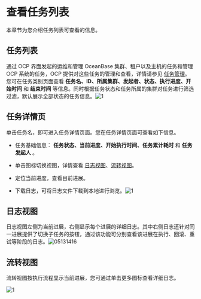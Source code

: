 # 查看任务列表

本章节为您介绍任务列表可查看的信息。

## 任务列表

通过 OCP 界面发起的运维和管理 OceanBase 集群、租户以及主机的任务和管理 OCP 系统的任务，OCP 提供对这些任务的管理和查看，详情请参见 [任务管理](../../10.using-system-management/13.task-management.md)。您可在任务类别页面查看 **任务名、ID、所属集群、发起者、状态、执行进度、开始时间** 和 **结束时间** 等信息。同时根据任务状态和任务所属的集群对任务进行筛选过滤，默认展示全部状态的任务信息。![1](https://help-static-aliyun-doc.aliyuncs.com/assets/img/zh-CN/9372730261/p268954.png)

## 任务详情页

单击任务名，即可进入任务详情页面。您在任务详情页面可查看如下信息。

* 任务基础信息： **任务状态、当前进度、开始执行时间、任务累计耗时** 和 **任务发起人** 。

* 单击图标切换视图，详情查看 [日志视图](#section-vww-g42-q6t)、[流转视图](#section-sk1-cve-psc)。

* 定位当前进度，查看目前进展。

* 下载日志，可将日志文件下载到本地进行浏览。![1](https://help-static-aliyun-doc.aliyuncs.com/assets/img/zh-CN/9372730261/p268960.png)

## 日志视图

日志视图左侧为当前进展，右侧显示每个进展的详细日志。其中右侧日志还针对同一进展提供了切换子任务的按钮，通过该功能可分别查看该进展在执行、回滚、重试等阶段的日志。![05131416](https://help-static-aliyun-doc.aliyuncs.com/assets/img/zh-CN/2834090261/p273320.png)

## 流转视图

流转视图按执行流程显示当前进展，您可通过单击更多图标查看详细日志。

![1](https://help-static-aliyun-doc.aliyuncs.com/assets/img/zh-CN/0472730261/p268964.png)
